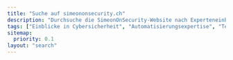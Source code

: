 ```yaml
---
title: "Suche auf simeononsecurity.ch"
description: "Durchsuche die SimeonOnSecurity-Website nach Experteneinblicken in Cybersicherheit, Automatisierung und modernster Technologie. Bleibe informiert und sicher."
tags: ["Einblicke in Cybersicherheit", "Automatisierungsexpertise", "Technologietrends", "Digitale Sicherheit", "Cyberabwehr", "Netzwerkschutz", "Informationssicherheit", "Technologieeinblicke", "Cyberbedrohungen", "Technologieressourcen", "Sicherheitstipps", "Branchennews", "Technologieaktualisierungen", "Cybersicherheitsartikel", "Automatisierungstechniken", "Digitale Privatsphäre", "Technische Expertise", "IT-Wissen", "Netzwerksicherheit", "Cybersicherheitsressourcen"]
sitemap:
  priority: 0.1
layout: "search"
---
```

